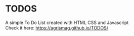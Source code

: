 # TODOS

A simple To Do List created with HTML CSS and Javascript<br>
Check it here: https://agrismag.github.io/TODOS/
